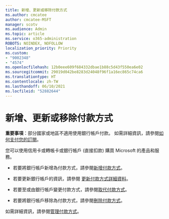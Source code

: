 ```yaml
---
title: 新增、更新或移除付款方式
ms.author: cmcatee
author: cmcatee-MSFT
manager: scotv
ms.audience: Admin
ms.topic: article
ms.service: o365-administration
ROBOTS: NOINDEX, NOFOLLOW
localization_priority: Priority
ms.custom:
- "9002348"
- "4574"
ms.openlocfilehash: 12b0eee609f684332dbae1b88c5d43f550ea6e02
ms.sourcegitcommit: 29019d042be8283d24048f96f1a16ec865c74ca6
ms.translationtype: HT
ms.contentlocale: zh-TW
ms.lasthandoff: 06/10/2021
ms.locfileid: "52882644"
---
```

# <a name="add-update-or-remove-payment-method"></a>新增、更新或移除付款方式

**重要事項**：部分國家或地區不適用使用銀行帳戶付款。 如需詳細資訊，請參閱[如何支付您的訂閱](/microsoft-365/commerce/billing-and-payments/pay-for-your-subscription)。 

您可以使用信用卡或轉帳卡或銀行帳戶 (直接扣款) 購買 Microsoft 的產品和服務。

- 若要將銀行帳戶新增為付款方式，請參閱[新增付款方式](/microsoft-365/commerce/billing-and-payments/manage-payment-methods#add-a-payment-method)。

- 若要更新銀行帳戶的資訊，請參閱 [更新付款方式詳細資料](/microsoft-365/commerce/billing-and-payments/manage-payment-methods#update-payment-method-details)。

- 若要至或由銀行帳戶變更付款方式，請參閱[取代付款方式](/microsoft-365/commerce/billing-and-payments/manage-payment-methods#replace-a-payment-method)。

- 若要將銀行帳戶移除為付款方式，請參閱[刪除付款方式](/microsoft-365/commerce/billing-and-payments/manage-payment-methods#delete-a-payment-method)。

如需詳細資訊，請參閱[管理付款方式](/microsoft-365/commerce/billing-and-payments/manage-payment-methods)。
